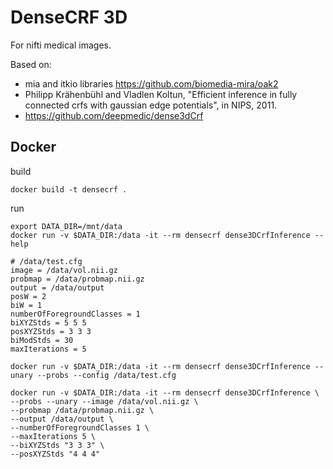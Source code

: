 # DenseCRF 3D

For nifti medical images.

Based on:
- mia and itkio libraries https://github.com/biomedia-mira/oak2
- Philipp Krähenbühl and Vladlen Koltun, "Efficient inference in fully connected crfs with gaussian edge potentials", in NIPS, 2011.
- https://github.com/deepmedic/dense3dCrf


## Docker


build

```
docker build -t densecrf .
```


run

```
export DATA_DIR=/mnt/data
docker run -v $DATA_DIR:/data -it --rm densecrf dense3DCrfInference --help
```

```
# /data/test.cfg
image = /data/vol.nii.gz
probmap = /data/probmap.nii.gz
output = /data/output
posW = 2
biW = 1
numberOfForegroundClasses = 1
biXYZStds = 5 5 5
posXYZStds = 3 3 3
biModStds = 30
maxIterations = 5
```

```
docker run -v $DATA_DIR:/data -it --rm densecrf dense3DCrfInference --unary --probs --config /data/test.cfg
```

```
docker run -v $DATA_DIR:/data -it --rm densecrf dense3DCrfInference \
--probs --unary --image /data/vol.nii.gz \
--probmap /data/probmap.nii.gz \
--output /data/output \
--numberOfForegroundClasses 1 \
--maxIterations 5 \
--biXYZStds "3 3 3" \
--posXYZStds "4 4 4" 
```